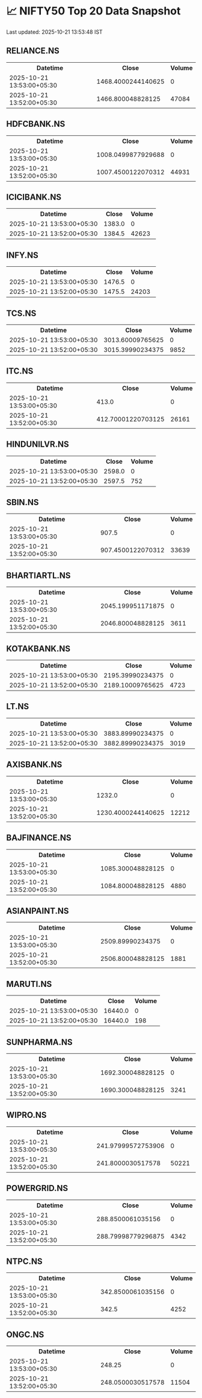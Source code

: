 # 📈 NIFTY50 Top 20 Data Snapshot

Last updated: 2025-10-21 13:53:48 IST

## RELIANCE.NS

<table>
  <tr><th>Datetime</th><th>Close</th><th>Volume</th></tr>
  <tr><td>2025-10-21 13:53:00+05:30</td><td>1468.4000244140625</td><td>0</td></tr>
  <tr><td>2025-10-21 13:52:00+05:30</td><td>1466.800048828125</td><td>47084</td></tr>
</table>

## HDFCBANK.NS

<table>
  <tr><th>Datetime</th><th>Close</th><th>Volume</th></tr>
  <tr><td>2025-10-21 13:53:00+05:30</td><td>1008.0499877929688</td><td>0</td></tr>
  <tr><td>2025-10-21 13:52:00+05:30</td><td>1007.4500122070312</td><td>44931</td></tr>
</table>

## ICICIBANK.NS

<table>
  <tr><th>Datetime</th><th>Close</th><th>Volume</th></tr>
  <tr><td>2025-10-21 13:53:00+05:30</td><td>1383.0</td><td>0</td></tr>
  <tr><td>2025-10-21 13:52:00+05:30</td><td>1384.5</td><td>42623</td></tr>
</table>

## INFY.NS

<table>
  <tr><th>Datetime</th><th>Close</th><th>Volume</th></tr>
  <tr><td>2025-10-21 13:53:00+05:30</td><td>1476.5</td><td>0</td></tr>
  <tr><td>2025-10-21 13:52:00+05:30</td><td>1475.5</td><td>24203</td></tr>
</table>

## TCS.NS

<table>
  <tr><th>Datetime</th><th>Close</th><th>Volume</th></tr>
  <tr><td>2025-10-21 13:53:00+05:30</td><td>3013.60009765625</td><td>0</td></tr>
  <tr><td>2025-10-21 13:52:00+05:30</td><td>3015.39990234375</td><td>9852</td></tr>
</table>

## ITC.NS

<table>
  <tr><th>Datetime</th><th>Close</th><th>Volume</th></tr>
  <tr><td>2025-10-21 13:53:00+05:30</td><td>413.0</td><td>0</td></tr>
  <tr><td>2025-10-21 13:52:00+05:30</td><td>412.70001220703125</td><td>26161</td></tr>
</table>

## HINDUNILVR.NS

<table>
  <tr><th>Datetime</th><th>Close</th><th>Volume</th></tr>
  <tr><td>2025-10-21 13:53:00+05:30</td><td>2598.0</td><td>0</td></tr>
  <tr><td>2025-10-21 13:52:00+05:30</td><td>2597.5</td><td>752</td></tr>
</table>

## SBIN.NS

<table>
  <tr><th>Datetime</th><th>Close</th><th>Volume</th></tr>
  <tr><td>2025-10-21 13:53:00+05:30</td><td>907.5</td><td>0</td></tr>
  <tr><td>2025-10-21 13:52:00+05:30</td><td>907.4500122070312</td><td>33639</td></tr>
</table>

## BHARTIARTL.NS

<table>
  <tr><th>Datetime</th><th>Close</th><th>Volume</th></tr>
  <tr><td>2025-10-21 13:53:00+05:30</td><td>2045.199951171875</td><td>0</td></tr>
  <tr><td>2025-10-21 13:52:00+05:30</td><td>2046.800048828125</td><td>3611</td></tr>
</table>

## KOTAKBANK.NS

<table>
  <tr><th>Datetime</th><th>Close</th><th>Volume</th></tr>
  <tr><td>2025-10-21 13:53:00+05:30</td><td>2195.39990234375</td><td>0</td></tr>
  <tr><td>2025-10-21 13:52:00+05:30</td><td>2189.10009765625</td><td>4723</td></tr>
</table>

## LT.NS

<table>
  <tr><th>Datetime</th><th>Close</th><th>Volume</th></tr>
  <tr><td>2025-10-21 13:53:00+05:30</td><td>3883.89990234375</td><td>0</td></tr>
  <tr><td>2025-10-21 13:52:00+05:30</td><td>3882.89990234375</td><td>3019</td></tr>
</table>

## AXISBANK.NS

<table>
  <tr><th>Datetime</th><th>Close</th><th>Volume</th></tr>
  <tr><td>2025-10-21 13:53:00+05:30</td><td>1232.0</td><td>0</td></tr>
  <tr><td>2025-10-21 13:52:00+05:30</td><td>1230.4000244140625</td><td>12212</td></tr>
</table>

## BAJFINANCE.NS

<table>
  <tr><th>Datetime</th><th>Close</th><th>Volume</th></tr>
  <tr><td>2025-10-21 13:53:00+05:30</td><td>1085.300048828125</td><td>0</td></tr>
  <tr><td>2025-10-21 13:52:00+05:30</td><td>1084.800048828125</td><td>4880</td></tr>
</table>

## ASIANPAINT.NS

<table>
  <tr><th>Datetime</th><th>Close</th><th>Volume</th></tr>
  <tr><td>2025-10-21 13:53:00+05:30</td><td>2509.89990234375</td><td>0</td></tr>
  <tr><td>2025-10-21 13:52:00+05:30</td><td>2506.800048828125</td><td>1881</td></tr>
</table>

## MARUTI.NS

<table>
  <tr><th>Datetime</th><th>Close</th><th>Volume</th></tr>
  <tr><td>2025-10-21 13:53:00+05:30</td><td>16440.0</td><td>0</td></tr>
  <tr><td>2025-10-21 13:52:00+05:30</td><td>16440.0</td><td>198</td></tr>
</table>

## SUNPHARMA.NS

<table>
  <tr><th>Datetime</th><th>Close</th><th>Volume</th></tr>
  <tr><td>2025-10-21 13:53:00+05:30</td><td>1692.300048828125</td><td>0</td></tr>
  <tr><td>2025-10-21 13:52:00+05:30</td><td>1690.300048828125</td><td>3241</td></tr>
</table>

## WIPRO.NS

<table>
  <tr><th>Datetime</th><th>Close</th><th>Volume</th></tr>
  <tr><td>2025-10-21 13:53:00+05:30</td><td>241.97999572753906</td><td>0</td></tr>
  <tr><td>2025-10-21 13:52:00+05:30</td><td>241.8000030517578</td><td>50221</td></tr>
</table>

## POWERGRID.NS

<table>
  <tr><th>Datetime</th><th>Close</th><th>Volume</th></tr>
  <tr><td>2025-10-21 13:53:00+05:30</td><td>288.8500061035156</td><td>0</td></tr>
  <tr><td>2025-10-21 13:52:00+05:30</td><td>288.79998779296875</td><td>4342</td></tr>
</table>

## NTPC.NS

<table>
  <tr><th>Datetime</th><th>Close</th><th>Volume</th></tr>
  <tr><td>2025-10-21 13:53:00+05:30</td><td>342.8500061035156</td><td>0</td></tr>
  <tr><td>2025-10-21 13:52:00+05:30</td><td>342.5</td><td>4252</td></tr>
</table>

## ONGC.NS

<table>
  <tr><th>Datetime</th><th>Close</th><th>Volume</th></tr>
  <tr><td>2025-10-21 13:53:00+05:30</td><td>248.25</td><td>0</td></tr>
  <tr><td>2025-10-21 13:52:00+05:30</td><td>248.0500030517578</td><td>11504</td></tr>
</table>

